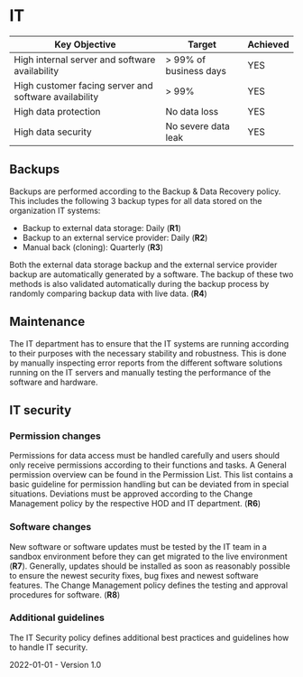 # IT

| Key Objective                                         | Target                 | Achieved |
| ----------------------------------------------------- | ---------------------- | -------- |
| High internal server and software availability        | > 99% of business days | YES      |
| High customer facing server and software availability | > 99%                  | YES      |
| High data protection                                  | No data loss           | YES      |
| High data security                                    | No severe data leak    | YES      |

## Backups

Backups are performed according to the Backup & Data Recovery policy. This includes the following 3 backup types for all data stored on the organization IT systems:

* Backup to external data storage: Daily (**R1**)
* Backup to an external service provider: Daily (**R2**)
* Manual back (cloning): Quarterly (**R3**)

Both the external data storage backup and the external service provider backup are automatically generated by a software. The backup of these two methods is also validated automatically during the backup process by randomly comparing backup data with live data. (**R4**) 

## Maintenance

The IT department has to ensure that the IT systems are running according to their purposes with the necessary stability and robustness. This is done by manually inspecting error reports from the different software solutions running on the IT servers and manually testing the performance of the software and hardware.

## IT security

### Permission changes

Permissions for data access must be handled carefully and users should only receive permissions according to their functions and tasks. A General permission overview can be found in the Permission List. This list contains a basic guideline for permission handling but can be deviated from in special situations. Deviations must be approved according to the Change Management policy by the respective HOD and IT department. (**R6**)

### Software changes

New software or software updates must be tested by the IT team in a sandbox environment before they can get migrated to the live environment (**R7**). Generally, updates should be installed as soon as reasonably possible to ensure the newest security fixes, bug fixes and newest software features. The Change Management policy defines the testing and approval procedures for software. (**R8**)

### Additional guidelines

The IT Security policy defines additional best practices and guidelines how to handle IT security.



2022-01-01 - Version 1.0

